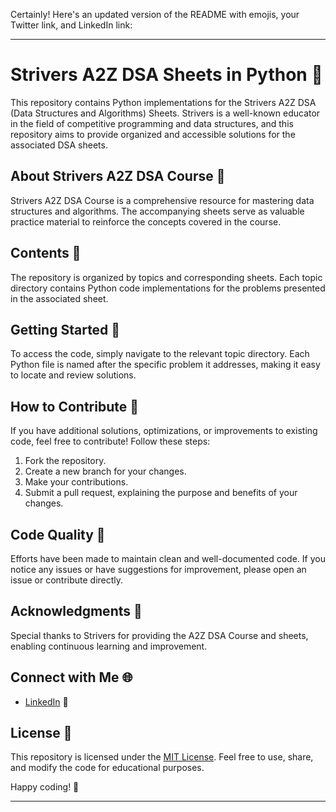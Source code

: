 Certainly! Here's an updated version of the README with emojis, your Twitter link, and LinkedIn link:

---

# Strivers A2Z DSA Sheets in Python 🚀

This repository contains Python implementations for the Strivers A2Z DSA (Data Structures and Algorithms) Sheets. Strivers is a well-known educator in the field of competitive programming and data structures, and this repository aims to provide organized and accessible solutions for the associated DSA sheets.

## About Strivers A2Z DSA Course 📘

Strivers A2Z DSA Course is a comprehensive resource for mastering data structures and algorithms. The accompanying sheets serve as valuable practice material to reinforce the concepts covered in the course.

## Contents 📂

The repository is organized by topics and corresponding sheets. Each topic directory contains Python code implementations for the problems presented in the associated sheet.

## Getting Started 🚀

To access the code, simply navigate to the relevant topic directory. Each Python file is named after the specific problem it addresses, making it easy to locate and review solutions.

## How to Contribute 🤝

If you have additional solutions, optimizations, or improvements to existing code, feel free to contribute! Follow these steps:

1. Fork the repository.
2. Create a new branch for your changes.
3. Make your contributions.
4. Submit a pull request, explaining the purpose and benefits of your changes.

## Code Quality 🧐

Efforts have been made to maintain clean and well-documented code. If you notice any issues or have suggestions for improvement, please open an issue or contribute directly.

## Acknowledgments 🙌

Special thanks to Strivers for providing the A2Z DSA Course and sheets, enabling continuous learning and improvement.

## Connect with Me 🌐

- [LinkedIn](https://www.linkedin.com/in/alavyapandey) 👔

## License 📜

This repository is licensed under the [MIT License](LICENSE). Feel free to use, share, and modify the code for educational purposes.

Happy coding! 🚀

---
